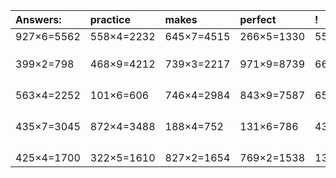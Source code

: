 | Answers: | practice | makes | perfect | ! |
| :--- | :--- | :--- | :--- | :--- |
| 927×6=5562 | 558×4=2232 | 645×7=4515 | 266×5=1330 | 553×9=4977 | 
|   |   |   |   |   | 
|   |   |   |   |   | 
|   |   |   |   |   | 
| 399×2=798 | 468×9=4212 | 739×3=2217 | 971×9=8739 | 662×7=4634 | 
|   |   |   |   |   | 
|   |   |   |   |   | 
|   |   |   |   |   | 
|   |   |   |   |   | 
| 563×4=2252 | 101×6=606 | 746×4=2984 | 843×9=7587 | 653×6=3918 | 
|   |   |   |   |   | 
|   |   |   |   |   | 
|   |   |   |   |   | 
|   |   |   |   |   | 
| 435×7=3045 | 872×4=3488 | 188×4=752 | 131×6=786 | 434×3=1302 | 
|   |   |   |   |   | 
|   |   |   |   |   | 
|   |   |   |   |   | 
|   |   |   |   |   | 
| 425×4=1700 | 322×5=1610 | 827×2=1654 | 769×2=1538 | 137×6=822 | 

